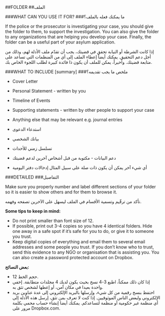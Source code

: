 ##FOLDER
##الملف

###WHAT CAN YOU USE IT FOR?
###ما يمكنك فعله بالملف؟

If the police or the prosecutor is investigating your case, you should give the folder to them, to support the investigation. You can also give the folder to any organizations that are helping you develop your case. Finally, the folder can be a useful part of your asylum application.

إذا كانت الشرطة أو النيابة تحقق في قضيتك، يجب أن تقدّم ملف الأدلة لهم، وذلك من أجل دعم التحقيق. يمكنك أيضاً إعطاء الملف إلى أي من المنظمات التي تساعد على متابعة قضيتك. وأخيراً، يمكن للملف أن يكون ذا فائدة كبيرة لطلب اللجوء الخاص بك.

###WHAT TO INCLUDE [summary]
###ملخص ما يجب تقديمه؟

* Cover Letter
* Personal Statement - written by you
* Timeline of Events
* Supporting statements - written by other people to support your case
* Anything else that may be relevant e.g. journal entries

* استدعاء الدعوى
* بيانك الشخصي 
* تسلسل زمني للأحداث
* دعم البيانات - مكتوبة من قبل أشخاص آخرين لدعم قضيتك
* أي شيء آخر يمكن أن يكون ذات صلة  على سبيل المثال إدخالات دفتر اليومية

###DETAILED
###التفاصيل

Make sure you properly number and label different sections of your folder so it is easier to show others and for them to browse it.

تأكد من ترقّيم وتسمية الأقسام في الملف ليسهل على الآخرين تصفحه وفهمه.

**Some tips to keep in mind:**
* Do not print smaller than font size of 12.
* If possible, print out 3-4 copies so you have 4 identical folders. Hide one away in a safe spot if it’s safe for you to do, or give it to someone you trust.
* Keep digital copies of everything and email them to several email addresses and some people you trust. If you don’t know who to trust, send this evidence to any NGO or organisation that is assisting you. You can also create a password protected account on Dropbox.

**بعض النصائح:**
* حجم الخط 12.
*  إذا كان ذلك ممكناً، اطبع 3-4 نسخ بحيث يكون لديك 4 مجلدات متطابقة. إخفي واحدة بعيدا في مكان آمن، أو إعطها لشخص تثق به.
* احتفظ بنسخ رقمية من كل شيء، وإرسلها بالبريد الإلكتروني إلى عدة عناوين بريد الإلكتروني ولبعض الناس الموثوقيين. إذا كنت لا تعرف بمن تثق، إرسل هذه الأدلة إلى أي منظمة غير حكومية أو منظمة  لتساعدكم. يمكنك أيضا إنشاء حساب محمي بكلمة مرور على Dropbox.com.